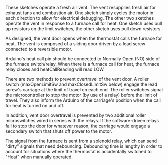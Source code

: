 
These sketches operate a fresh air vent. The vent resupplies fresh air for exhaust fans and combustion air.
One sketch simply cycles the motor in each direction to allow for electrical debugging. The other two sketches
operate the vent in response to a furnace call for heat. One sketch uses pull up resistors on the limit switches,
the other sketch uses pull down resistors. 

As designed, the vent door opens when the thermostat calls the furnace for heat. The vent is composed
of a sliding door driven by a lead screw connected to a reversible motor.

Arduino's heat call pin should be connected to Normally Open (NO) side of the furnace switch/relay.
When there is a furnace call for heat, the furnace relay closes and heatCallReading will read LOW. 

There are two methods to prevent overtravel of the vent door. A roller switch (maxOpenLimitSw and maxClosedLimitSw
below) engage the lead screw's carriage at the limit of travel on each end. The roller switches signal the
microcontroller to stop the motor (by use of a relay) before the limit of travel. They also inform the Arduino of the
carriage's position when the call for heat is turned on and off.

In addition, vent door overtravel is prevented by two additional roller microswitches wired
in series with the relays. If the software-driven relays fail to stop the door for whatever reason, the
carriage would engage a secondary switch that shuts off power to the motor.

The signal from the furnace is sent from a solenoid relay, which can send "dirty" signals that need debouncing.
Debouncing time is lengthy in order to account for situations where the thermostat is accidentally switched
to "Heat" when manually operated.
